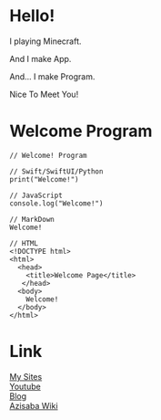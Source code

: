 # Hello!
I playing Minecraft.

And I make App.

And... I make Program.

Nice To Meet You!

# Welcome Program

```
// Welcome! Program

// Swift/SwiftUI/Python
print("Welcome!")

// JavaScript
console.log("Welcome!")

// MarkDown
Welcome!

// HTML
<!DOCTYPE html>
<html>
  <head>
    <title>Welcome Page</title> 
   </head>
  <body>  
    Welcome!
  </body>
</html>
```
# Link
[My Sites](https://diamondgotcat.github.io/)
<br>
[Youtube](https://youtube.com/@DiamondGotCat)
<br>
[Blog](https://sites.google.com/view/diamondgotcat-blog)
<br>
[Azisaba Wiki](https://sites.google.com/view/diamondgotcat-azisabawiki)

<!---
DiamondGotCat/DiamondGotCat is a ✨ special ✨ repository because its `README.md` (this file) appears on your GitHub profile.
You can click the Preview link to take a look at your changes.
--->
